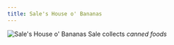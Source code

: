 ```yaml
---
title: Sale's House o' Bananas
---
```


![Sale's House o' Bananas](sale_location.png)
Sale collects *canned foods*
